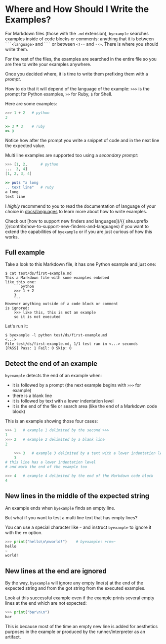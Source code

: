 <!--
Check that we have byexample installed first
$ hash byexample                                    # byexample: +fail-fast

$ alias byexample=byexample\ --pretty\ none

--
-->

# Where and How Should I Write the Examples?

For Markdown files (those with the ``.md`` extension),
``byexample`` searches examples inside of code blocks or
comments: anything that it is between ````` ```<language> `````
and ````` ``` ````` or between ``<!--`` and ``-->``. There is where
you should write them.

For the rest of the files, the examples are searched in the entire file
so you are free to write your examples anywhere.

Once you decided where, it is time to write them prefixing them
with a *prompt*.

How to do that it will depend of the language of the example:
``>>>`` is the prompt for Python examples, ``>>`` for Ruby, ``$`` for Shell.

Here are some examples:

```python
>>> 1 + 2   # python
3
```

```ruby
>> 3 * 3    # ruby
=> 9
```

Notice how after the prompt you write a snippet of code and in the next line
the expected value.

Multi line examples are supported too using a *secondary prompt*:

```python
>>> [1, 2,      # python
...  3, 4]
[1, 2, 3, 4]
```

```ruby
>> puts "a long
.. text line"   # ruby
a long
text line
```

I *highly* recommend to you to read the documentation of language of your choice in
[docs/languages](https://github.com/byexamples/byexample/tree/master/docs/languages/)
to learn more about how to write examples.

Check out [how to support new finders and languages](/{{ site.uprefix }}/contrib/how-to-support-new-finders-and-languages)
if you want to extend the capabilities of ``byexample`` or if you are just
curious of how this works.

## Full example

Take a look to this Markdown file, it has one Python example
and just one:

`````shell
$ cat test/ds/first-example.md
This a Markdown file with some examples embebed
like this one:
    ```python
    >>> 1 + 2
    3
    ```
However anything outside of a code block or comment
is ignored:
    >>> like this, this is not an example
    so it is not executed
`````

Let's run it:

```shell
$ byexample -l python test/ds/first-example.md
<...>
File test/ds/first-example.md, 1/1 test ran in <...> seconds
[PASS] Pass: 1 Fail: 0 Skip: 0
```

## Detect the end of an example

``byexample`` detects the end of an example when:

 - it is followed by a prompt (the next example begins with ``>>>`` for example)
 - there is a blank line
 - it is followed by text with a lower indentation level
 - it is the end of the file or search area (like the end of a Markdown code block)

This is an example showing those four cases:

```python
>>> 1   # example 1 delimited by the second >>>
1
>>> 2   # example 2 delimited by a blank line
2

    >>> 3   # example 3 delimited by a text with a lower indentation level
    3
# this line has a lower indentation level
# and mark the end of the example too

>>> 4   # example 4 delimited by the end of the Markdown code block
4
```

## New lines in the middle of the expected string

An example ends when ``byexample`` finds an empty line.

But what if you want to test a multi line text that has empty lines?

You can use a special character like ``~`` and instruct ``byexample`` to
ignore it with the ``rm`` option.

```python
>>> print("hello\n\nworld!")    # byexample: +rm=~
hello
~
world!
```


## New lines at the end are ignored

By the way, ``byexample`` will ignore any empty line(s) at
the end of the expected string and from the got string
from the executed examples.

Look at this successful example even if the example prints several empty lines
at the end which are not expected:

```python
>>> print("bar\n\n")
bar
```

This is because most of the time an empty new line is added for aesthetics
purposes in the example or produced by the runner/interpreter as an artifact.

